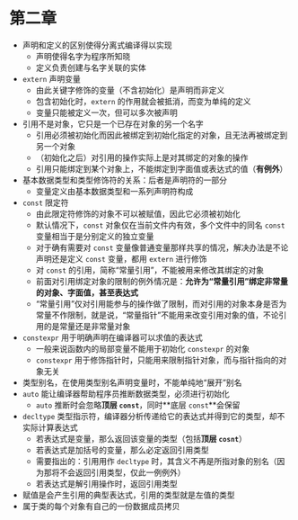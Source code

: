 # 第二章

- 声明和定义的区别使得分离式编译得以实现
    - 声明使得名字为程序所知晓
    - 定义负责创建与名字关联的实体
- `extern` 声明变量
    - 由此关键字修饰的变量（不含初始化）是声明而非定义
    - 包含初始化时，`extern` 的作用就会被抵消，而变为单纯的定义
    - 变量只能被定义一次，但可以多次被声明
- 引用不是对象，它只是一个已存在对象的另一个名字
    - 引用必须被初始化而因此被绑定到初始化指定的对象，且无法再被绑定到另一个对象
    - （初始化之后）对引用的操作实际上是对其绑定的对象的操作
    - 引用只能绑定到某个对象上，不能绑定到字面值或表达式的值（**有例外**）
- 基本数据类型和类型修饰符的关系：后者是声明符的一部分
    - 变量定义由基本数据类型和一系列声明符构成
- `const` 限定符
    - 由此限定符修饰的对象不可以被赋值，因此它必须被初始化
    - 默认情况下，`const` 对象仅在当前文件内有效，多个文件中的同名 `const` 变量相当于是分别定义的独立变量
    - 对于确有需要对 `const` 变量像普通变量那样共享的情况，解决办法是不论声明还是定义 `const` 变量，都用 `extern` 进行修饰
    - 对 `const` 的引用，简称“常量引用”，不能被用来修改其绑定的对象
    - 前面对引用绑定对象的限制的例外情况是：**允许为“常量引用”绑定非常量的对象、字面值，甚至表达式**
    - “常量引用”仅对引用能参与的操作做了限制，而对引用的对象本身是否为常量不作限制，就是说，“常量指针”不能用来改变引用对象的值，不论引用的是常量还是非常量对象
- `constexpr` 用于明确声明在编译器可以求值的表达式
    - 一般来说函数内的局部变量不能用于初始化 `constexpr` 的对象
    - `constexpr` 用于修饰指针时，只能用来限制指针对象，而与指针指向的对象无关
- 类型别名，在使用类型别名声明变量时，不能单纯地“展开”别名
- `auto` 能让编译器帮助程序员推断数据类型，必须进行初始化
    - `auto` 推断时会忽略**顶层 `const`**，同时**底层 `const`**会保留
- `decltype` 类型指示符，编译器分析传递给它的表达式并得到它的类型，却不实际计算表达式
    - 若表达式是变量，那么返回该变量的类型（包括**顶层 `cosnt`**）
    - 若表达式是加括号的变量，那么必定返回引用类型
    - 需要指出的：引用用作 `decltype` 时，其含义不再是所指对象的别名（因为那将不会返回引用类型，仅此一例例外）
    - 若表达式是解引用操作时，返回引用类型
- 赋值是会产生引用的典型表达式，引用的类型就是左值的类型
- 属于类的每个对象有自己的一份数据成员拷贝